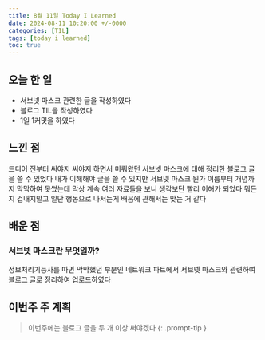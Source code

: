 ```yaml
---
title: 8월 11일 Today I Learned
date: 2024-08-11 10:20:00 +/-0000
categories: [TIL]
tags: [today i learned]
toc: true
---
```


## 오늘 한 일

* 서브넷 마스크 관련한 글을 작성하였다
* 블로그 TIL을 작성하였다
* 1일 1커밋을 하였다

## 느낀 점

드디어 전부터 써야지 써야지 하면서 미뤄왔던 서브넷 마스크에 대해 정리한 블로그 글을 쓸 수 있었다 
내가 이해해야 글을 쓸 수 있지만 서브넷 마스크 뭔가 이름부터 개념까지 막막하여 못썼는데 막상 계속 
여러 자료들을 보니 생각보단 빨리 이해가 되었다 뭐든지 겁내지말고 일단 행동으로 나서는게 배움에 
관해서는 맞는 거 같다

## 배운 점

### 서브넷 마스크란 무엇일까?

정보처리기능사를 따면 막막했던 부분인 네트워크 파트에서 서브넷 마스크와 관련하여 [블로그 글](https://jangwoojun.github.io/posts/%EC%84%9C%EB%B8%8C%EB%84%B7-%EB%A7%88%EC%8A%A4%ED%81%AC%EB%9E%80-%EB%AC%B4%EC%97%87%EC%9D%BC%EA%B9%8C/)로 정리하여 업로드하였다

## 이번주 주 계획

> 이번주에는 블로그 글을 두 개 이상 써야겠다
{: .prompt-tip }

